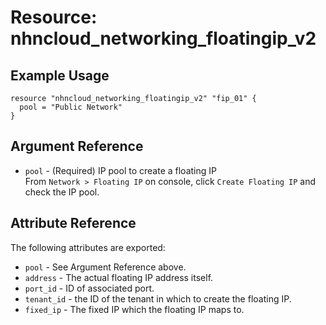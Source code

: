 # Resource: nhncloud_networking_floatingip_v2

## Example Usage

```
resource "nhncloud_networking_floatingip_v2" "fip_01" {
  pool = "Public Network"
}
```

## Argument Reference

* `pool` - (Required) IP pool to create a floating IP <br>From `Network > Floating IP` on console, click `Create Floating IP` and check the IP pool.

## Attribute Reference

The following attributes are exported:

* `pool` - See Argument Reference above.
* `address` - The actual floating IP address itself.
* `port_id` - ID of associated port.
* `tenant_id` - the ID of the tenant in which to create the floating IP.
* `fixed_ip` - The fixed IP which the floating IP maps to.